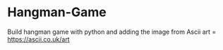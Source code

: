 # Hangman-Game

Build hangman game with python and adding the image from Ascii art = https://ascii.co.uk/art
